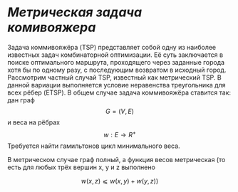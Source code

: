 #           ***Метрическая задача комивояжера***


Задача коммивояжёра (TSP) представляет собой одну из наиболее известных задач комбинаторной оптимизации.
Её суть заключается в поиске оптимального маршрута, проходящего через заданные города хотя бы по одному разу, с последующим возвратом в исходный город. Рассмотрим частный случай TSP, известный как метрический TSP. 
В данной вариации выполняется условие неравенства треугольника для всех рёбер (ETSP).
В общем случае задача коммивояжёра ставится так:
дан граф 
$$G = (V, E)$$
и веса на рёбрах 
$$w : E → R^+$$
Требуется найти гамильтонов цикл минимального веса.

В метрическом случае граф полный, а функция весов метрическая (то есть для
любых трёх вершин x, y и z выполнено 
    
$$w(x, z) ⩽ w(x, y) + w(y, z))$$
